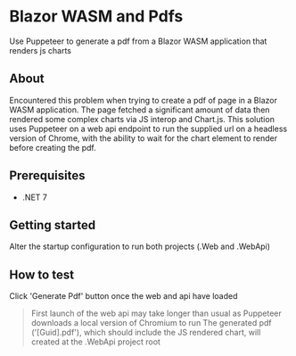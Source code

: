 # Blazor WASM and Pdfs

Use Puppeteer to generate a pdf from a Blazor WASM application that renders js charts 

## About
Encountered this problem when trying to create a pdf of page in a Blazor WASM application. The page fetched a significant amount of data then rendered some complex charts via JS interop and Chart.js. This solution uses Puppeteer on a web api endpoint to run the supplied url on a headless version of Chrome, with the ability to wait for the chart element to render before creating the pdf. 

## Prerequisites
 - .NET 7

## Getting started
Alter the startup configuration to run both projects (.Web and .WebApi)

## How to test
Click 'Generate Pdf' button once the web and api have loaded
> First launch of the web api may take longer than usual as Puppeteer downloads a local version of Chromium to run
The generated pdf ('[Guid].pdf'), which should include the JS rendered chart, will created at the .WebApi project root

